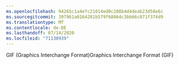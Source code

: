 ```yaml
---
ms.openlocfilehash: 94265c1a4efc21014ed0c288b4d4deab23d58e6c
ms.sourcegitcommit: 397961a0164281b579f68064c3bb66c071f374d9
ms.translationtype: MT
ms.contentlocale: de-DE
ms.lasthandoff: 07/14/2020
ms.locfileid: "71138939"
---
```

<span data-ttu-id="c555c-101">GIF (Graphics Interchange Format)</span><span class="sxs-lookup"><span data-stu-id="c555c-101">Graphics Interchange Format (GIF)</span></span>